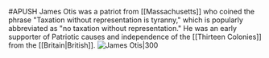 #APUSH 
James Otis was a patriot from [[Massachusetts]] who coined the phrase "Taxation without representation is tyranny," which is popularly abbreviated as "no taxation without representation." He was an early supporter of Patriotic causes and independence of the [[Thirteen Colonies]] from the [[Britain|British]].
![James Otis|300](https://upload.wikimedia.org/wikipedia/commons/thumb/c/c0/JamesOtisJr_by_Blackburn.jpg/220px-JamesOtisJr_by_Blackburn.jpg)